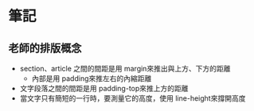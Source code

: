 # 筆記
## 老師的排版概念
* section、article 之間的間距是用 margin來推出與上方、下方的距離
  * 內部是用 padding來推左右的內縮距離
* 文字段落之間的間距是用 padding-top來推上方的距離
* 當文字只有簡短的一行時，要測量它的高度，使用 line-height來撐開高度